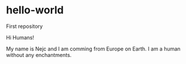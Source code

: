# hello-world
First repository

Hi Humans!

My name is Nejc and I am comming from Europe on Earth.
I am a human without any enchantments.
